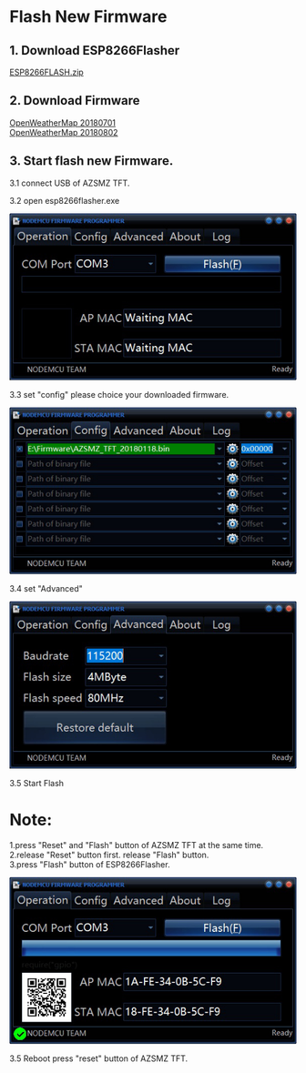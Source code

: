 # Flash New Firmware #

## 1. Download ESP8266Flasher ##

   [ESP8266FLASH.zip](/resources/ESP8266FLASH.zip)

## 2. Download Firmware  ##

   [OpenWeatherMap 20180701](/weatherstation/OpenWeatherMap/release/OpenWeatherMap-20180701.bin)  
   [OpenWeatherMap 20180802](/weatherstation/OpenWeatherMap/release/OpenWeatherMap-20180802.bin)  
   
## 3. Start flash new Firmware. ##
  
  3.1 connect USB of AZSMZ TFT.
  
  3.2 open esp8266flasher.exe 
  
   ![open esp8266flasher](/resources/flash-1.jpg)      
        
  3.3 set "config" please choice your downloaded firmware.    

   ![open esp8266flasher](/resources/flash-2.jpg)      
        
  3.4 set "Advanced"    
  
   ![open esp8266flasher](flash-3.jpg)      

  3.5 Start Flash     
  # Note: #
  1.press "Reset" and "Flash" button of AZSMZ TFT at the same time.        
  2.release "Reset" button first. release "Flash" button.        
  3.press "Flash" button of ESP8266Flasher.         
  
   ![open esp8266flasher](flash-5.jpg)      
  
  3.5 Reboot
      press "reset" button of AZSMZ TFT.

